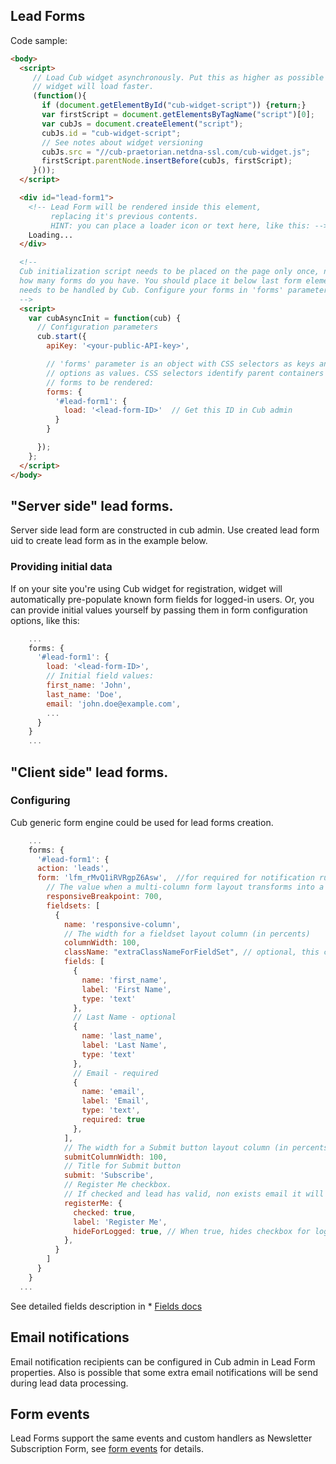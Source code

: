 ## Lead Forms

Code sample:
```html
<body>
  <script>
     // Load Cub widget asynchronously. Put this as higher as possible so
     // widget will load faster.
     (function(){
       if (document.getElementById("cub-widget-script")) {return;}
       var firstScript = document.getElementsByTagName("script")[0];
       var cubJs = document.createElement("script");
       cubJs.id = "cub-widget-script";
       // See notes about widget versioning
       cubJs.src = "//cub-praetorian.netdna-ssl.com/cub-widget.js";
       firstScript.parentNode.insertBefore(cubJs, firstScript);
     }());
  </script>

  <div id="lead-form1">
    <!-- Lead Form will be rendered inside this element,
         replacing it's previous contents.
         HINT: you can place a loader icon or text here, like this: -->
    Loading...
  </div>

  <!--
  Cub initialization script needs to be placed on the page only once, no matter
  how many forms do you have. You should place it below last form element which
  needs to be handled by Cub. Configure your forms in 'forms' parameter below:
  -->
  <script>
    var cubAsyncInit = function(cub) {
      // Configuration parameters
      cub.start({
        apiKey: '<your-public-API-key>',

        // 'forms' parameter is an object with CSS selectors as keys and form
        // options as values. CSS selectors identify parent containers for
        // forms to be rendered:
        forms: {
          '#lead-form1': {
            load: '<lead-form-ID>'  // Get this ID in Cub admin
          }
        }

      });
    };
  </script>
</body>
```

## "Server side" lead forms.

Server side lead form are constructed in cub admin. Use created lead form uid to
create lead form as in the example below.

### Providing initial data

If on your site you're using Cub widget for registration, widget will
automatically pre-populate known form fields for logged-in users. Or, you can
provide initial values yourself by passing them in form configuration options,
like this:

```js
    ...
    forms: {
      '#lead-form1': {
        load: '<lead-form-ID>',
        // Initial field values:
        first_name: 'John',
        last_name: 'Doe',
        email: 'john.doe@example.com',
        ...
      }
    }
    ...
```

## "Client side" lead forms.
### Configuring

Cub generic form engine could be used for lead forms creation.

```js
    ...
    forms: {
      '#lead-form1': {
      action: 'leads',
      form: 'lfm_rMvQ1iRVRgpZ6Asw',  //for required for notification rules and processing rules
        // The value when a multi-column form layout transforms into a single column (in px)
        responsiveBreakpoint: 700,
        fieldsets: [
          {
            name: 'responsive-column',
            // The width for a fieldset layout column (in percents)
            columnWidth: 100,
            className: "extraClassNameForFieldSet", // optional, this class will be added to fieldset div container
            fields: [
              {
                name: 'first_name',
                label: 'First Name',
                type: 'text'
              },
              // Last Name - optional
              {
                name: 'last_name',
                label: 'Last Name',
                type: 'text'
              },
              // Email - required
              {
                name: 'email',
                label: 'Email',
                type: 'text',
                required: true
              },
            ],
            // The width for a Submit button layout column (in percents)
            submitColumnWidth: 100,
            // Title for Submit button
            submit: 'Subscribe',
            // Register Me checkbox.
            // If checked and lead has valid, non exists email it will create new user
            registerMe: {
              checked: true,
              label: 'Register Me',
              hideForLogged: true, // When true, hides checkbox for logged user. Default value true.
            },
          }
        ]
      }
    }
  ...
```

See detailed fields description in * [Fields docs](./fields.md)

## Email notifications

Email notification recipients can be configured in Cub admin in Lead Form
properties. Also is possible that some extra email notifications will be send
during lead data processing.

## Form events

Lead Forms support the same events and custom handlers as Newsletter
Subscription Form, see [form events](form-events.md) for details.
